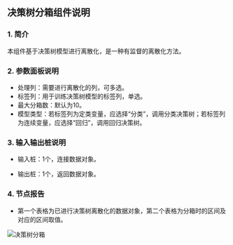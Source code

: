 ## 决策树分箱组件说明

### 1. 简介

本组件基于决策树模型进行离散化，是一种有监督的离散化方法。

### 2. 参数面板说明

+ 处理列：需要进行离散化的列，可多选。
+ 标签列：用于训练决策树模型的标签列，单选。
+ 最大分箱数：默认为10。
+ 模型类型：若标签列为定类变量，应选择“分类”，调用分类决策树；若标签列为连续变量，应选择“回归”，调用回归决策树。

### 3. 输入输出桩说明

+ 输入桩：1个，连接数据对象。

+ 输出桩：1个，返回数据对象。

### 4. 节点报告

+ 第一个表格为已进行决策树离散化的数据对象，第二个表格为分箱时的区间及对应的区间取值。

![决策树分箱](D:\文档\2020-2021-2\文本分析组件\pics\DTDiscretizationReport.png)